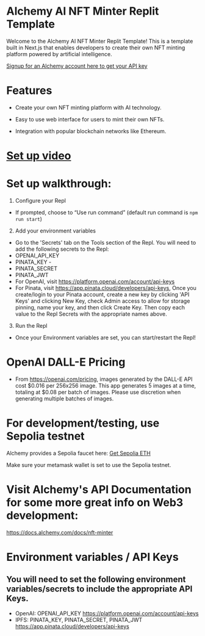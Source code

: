# Alchemy AI NFT Minter Replit Template

Welcome to the Alchemy AI NFT Minter Replit Template! This is a template built in Next.js that enables developers to create their own NFT minting platform powered by artificial intelligence.

[Signup for an Alchemy account here to get your API key](https://dashboard.alchemy.com/signup/?a=ai-nft-generator-replit-template)


# Features

* Create your own NFT minting platform with AI technology.
  
* Easy to use web interface for users to mint their own NFTs.
  
* Integration with popular blockchain networks like Ethereum.

# [Set up video](https://youtu.be/w0zLumWF6uk)

# Set up walkthrough: 

1. Configure your Repl
  - If prompted, choose to “Use run command” (default run command is `npm run start`)
2. Add your environment variables
  - Go to the 'Secrets' tab on the Tools section of the Repl. You will need to add the following secrets to the Repl: 
  - OPENAI_API_KEY 
  - PINATA_KEY - 
  - PINATA_SECRET
  - PINATA_JWT
  - For OpenAI, visit https://platform.openai.com/account/api-keys
  - For Pinata, visit https://app.pinata.cloud/developers/api-keys, Once you create/login to your Pinata account, create a new key by clicking 'API Keys' and clicking New Key, check Admin access to allow for storage pinning, name your key, and then click Create Key. Then copy each value to the Repl Secrets with the appropriate names above.
3. Run the Repl
  - Once your Environment variables are set, you can start/restart the Repl!

# OpenAI DALL-E Pricing
 - From https://openai.com/pricing, images generated by the DALL-E API cost $0.016 per 256x256 image. This app generates 5 images at a time, totaling at $0.08 per batch of images. Please use discretion when generating multiple batches of images.

# For development/testing, use Sepolia testnet
  Alchemy provides a Sepolia faucet here: [Get Sepolia ETH](https://sepoliafaucet.com)

Make sure your metamask wallet is set to use the Sepolia testnet. 

# Visit Alchemy's API Documentation for some more great info on Web3 development:

https://docs.alchemy.com/docs/nft-minter


# Environment variables / API Keys

## You will need to set the following environment variables/secrets to include the appropriate API Keys.

* OpenAI: OPENAI_API_KEY https://platform.openai.com/account/api-keys
* IPFS: PINATA_KEY, PINATA_SECRET, PINATA_JWT https://app.pinata.cloud/developers/api-keys
